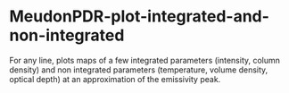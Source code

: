 # MeudonPDR-plot-integrated-and-non-integrated
For any line, plots maps of a few integrated parameters (intensity, column density) and non integrated parameters (temperature, volume density, optical depth) at an approximation of the emissivity peak.
